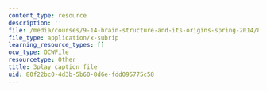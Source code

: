 ```yaml
---
content_type: resource
description: ''
file: /media/courses/9-14-brain-structure-and-its-origins-spring-2014/80f22bc04d3b5b608d6efdd095775c58_555125.vtt
file_type: application/x-subrip
learning_resource_types: []
ocw_type: OCWFile
resourcetype: Other
title: 3play caption file
uid: 80f22bc0-4d3b-5b60-8d6e-fdd095775c58
---
```


